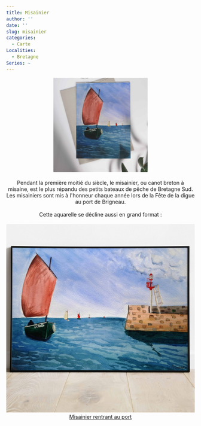 ```yaml
---
title: Misainier
author: ''
date: ''
slug: misainier
categories:
  - Carte
Localities: 
  - Bretagne
Series: ~
---
```

<center>
<img alt="[Misainier à l'aquarelle]" src="carte-misainier-featured-image.jpg" width=50%> 
<br>
<br>
Pendant la première moitié du siècle, le misainier, ou canot breton à misaine, est le plus répandu des petits bateaux de pêche de Bretagne Sud. Les misainiers sont mis à l'honneur chaque année lors de la Fête de la digue au port de Brigneau.
<br>
<br>
Cette aquarelle se décline aussi en grand format :  
<br>
<br>
<a href="/aquarelles/paysages/bretagne/misaignier-brigneau/" title="Misainier rentrant au port">
  <div class="featured_card">
                <div class="featured_img"><img src="misainier-brigneau.jpg" alt="Misainier rentrant au port"/></div>
                <div class="featured_txt">Misainier rentrant au port</div>
            </div> 
</a>
</center>